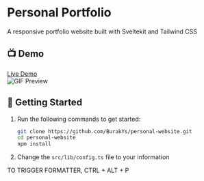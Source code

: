 # Personal Portfolio

A responsive portfolio website built with Sveltekit and Tailwind CSS

## 📺 Demo

[Live Demo](https://buraky.dev)  
![GIF Preview](https://cdn.buraky.dev/previews/websites/personal.gif)

## 🚀 Getting Started

1. Run the following commands to get started:

   ```bash
   git clone https://github.com/BurakYs/personal-website.git
   cd personal-website
   npm install
   ```

2. Change the `src/lib/config.ts` file to your information

TO TRIGGER FORMATTER, CTRL + ALT + P
